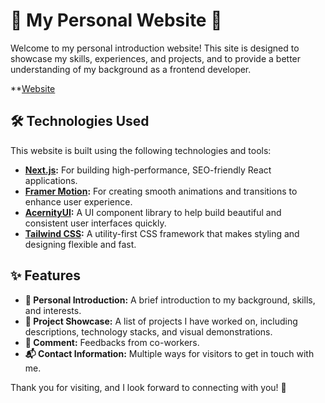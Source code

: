 # 🌟 My Personal Website 🌟

Welcome to my personal introduction website! This site is designed to showcase my skills, experiences, and projects, and to provide a better understanding of my background as a frontend developer.

**[Website](https://myportfolio-git-main-davelin18yufans-projects.vercel.app/)

## 🛠 Technologies Used

This website is built using the following technologies and tools:

- **[Next.js](https://nextjs.org/):** For building high-performance, SEO-friendly React applications.
- **[Framer Motion](https://www.framer.com/motion/):** For creating smooth animations and transitions to enhance user experience.
- **[AcernityUI](https://acernityui.com/):** A UI component library to help build beautiful and consistent user interfaces quickly.
- **[Tailwind CSS](https://tailwindcss.com/):** A utility-first CSS framework that makes styling and designing flexible and fast.

## ✨ Features

- **💼 Personal Introduction:** A brief introduction to my background, skills, and interests.
- **📂 Project Showcase:** A list of projects I have worked on, including descriptions, technology stacks, and visual demonstrations.
- **📂 Comment:** Feedbacks from co-workers.
- **📬 Contact Information:** Multiple ways for visitors to get in touch with me.

Thank you for visiting, and I look forward to connecting with you! 🎉
